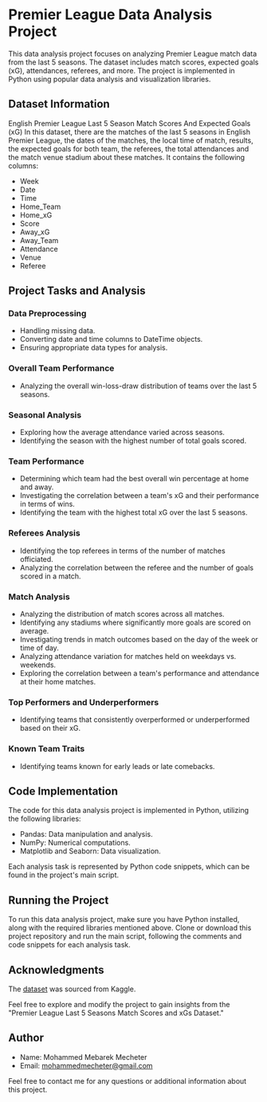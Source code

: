 # Premier League Data Analysis Project

This data analysis project focuses on analyzing Premier League match data from the last 5 seasons. The dataset includes match scores, expected goals (xG), attendances, referees, and more. The project is implemented in Python using popular data analysis and visualization libraries.

## Dataset Information

English Premier League Last 5 Season Match Scores And Expected Goals (xG)
In this dataset, there are the matches of the last 5 seasons in English Premier League, the dates of the matches, the local time of match, results, the expected goals for both team, the referees, the total attendances and the match venue stadium about these matches. It contains the following columns:

- Week
- Date
- Time
- Home_Team
- Home_xG
- Score
- Away_xG
- Away_Team
- Attendance
- Venue
- Referee

## Project Tasks and Analysis

### Data Preprocessing

- Handling missing data.
- Converting date and time columns to DateTime objects.
- Ensuring appropriate data types for analysis.

### Overall Team Performance

- Analyzing the overall win-loss-draw distribution of teams over the last 5 seasons.

### Seasonal Analysis

- Exploring how the average attendance varied across seasons.
- Identifying the season with the highest number of total goals scored.

### Team Performance

- Determining which team had the best overall win percentage at home and away.
- Investigating the correlation between a team's xG and their performance in terms of wins.
- Identifying the team with the highest total xG over the last 5 seasons.

### Referees Analysis

- Identifying the top referees in terms of the number of matches officiated.
- Analyzing the correlation between the referee and the number of goals scored in a match.

### Match Analysis

- Analyzing the distribution of match scores across all matches.
- Identifying any stadiums where significantly more goals are scored on average.
- Investigating trends in match outcomes based on the day of the week or time of day.
- Analyzing attendance variation for matches held on weekdays vs. weekends.
- Exploring the correlation between a team's performance and attendance at their home matches.

### Top Performers and Underperformers

- Identifying teams that consistently overperformed or underperformed based on their xG.

### Known Team Traits

- Identifying teams known for early leads or late comebacks.

## Code Implementation

The code for this data analysis project is implemented in Python, utilizing the following libraries:

- Pandas: Data manipulation and analysis.
- NumPy: Numerical computations.
- Matplotlib and Seaborn: Data visualization.

Each analysis task is represented by Python code snippets, which can be found in the project's main script.

## Running the Project

To run this data analysis project, make sure you have Python installed, along with the required libraries mentioned above. Clone or download this project repository and run the main script, following the comments and code snippets for each analysis task.

## Acknowledgments
The [dataset](https://www.kaggle.com/datasets/sinansaglam/premier-league-last-5-seasons-match-scores-and-xgs) was sourced from Kaggle.

Feel free to explore and modify the project to gain insights from the "Premier League Last 5 Seasons Match Scores and xGs Dataset."

## Author

- Name: Mohammed Mebarek Mecheter
- Email: mohammedmecheter@gmail.com

Feel free to contact me for any questions or additional information about this project.